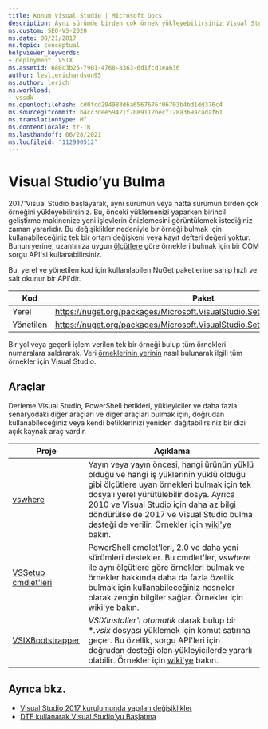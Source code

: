 ```yaml
---
title: Konum Visual Studio | Microsoft Docs
description: Aynı sürümde birden çok örnek yükleyebilirsiniz Visual Studio. Com sorgu API'sini kullanarak istediğiniz örneği bulma hakkında bilgi edinin.
ms.custom: SEO-VS-2020
ms.date: 08/21/2017
ms.topic: conceptual
helpviewer_keywords:
- deployment, VSIX
ms.assetid: 680c3b25-7901-4768-8363-6d1fcd1ea636
author: leslierichardson95
ms.author: lerich
ms.workload:
- vssdk
ms.openlocfilehash: cd0fcd294983d6a6567676f06703b4bd1dd376c4
ms.sourcegitcommit: b4cc3dee59421f7089112becf128a369acadaf61
ms.translationtype: MT
ms.contentlocale: tr-TR
ms.lasthandoff: 06/28/2021
ms.locfileid: "112990512"
---
```

# <a name="locate-visual-studio"></a>Visual Studio’yu Bulma

2017'Visual Studio başlayarak, aynı sürümün veya hatta sürümün birden çok örneğini yükleyebilirsiniz. Bu, önceki yüklemenizi yaparken birincil geliştirme makinenize yeni işlevlerin önizlemesini görüntülemek istediğiniz zaman yararlıdır. Bu değişiklikler nedeniyle bir örneği bulmak için kullanabileceğiniz tek bir ortam değişkeni veya kayıt defteri değeri yoktur. Bunun yerine, uzantınıza uygun [ölçütlere](/dotnet/api/microsoft.visualstudio.setup.configuration) göre örnekleri bulmak için bir COM sorgu API'si kullanabilirsiniz.

Bu, yerel ve yönetilen kod için kullanılabilen NuGet paketlerine sahip hızlı ve salt okunur bir API'dir.

| Kod | Paket |
| ---- | --- |
| Yerel | https://nuget.org/packages/Microsoft.VisualStudio.Setup.Configuration.Native |
| Yönetilen | https://nuget.org/packages/Microsoft.VisualStudio.Setup.Configuration.Interop |

Bir yol veya geçerli işlem verilen tek bir örneği bulup tüm örnekleri numaralara saldırarak. Veri [örneklerinin yerinin](https://github.com/Microsoft/vs-setup-samples) nasıl bulunarak ilgili tüm örnekler için Visual Studio.

## <a name="tools"></a>Araçlar

Derleme Visual Studio, PowerShell betikleri, yükleyiciler ve daha fazla senaryodaki diğer araçları ve diğer araçları bulmak için, doğrudan kullanabileceğiniz veya kendi betiklerinizi yeniden dağıtabilirsiniz bir dizi açık kaynak araç vardır.

| Proje | Açıklama |
| ------- | ----------- |
| [vswhere](https://github.com/Microsoft/vswhere) | Yayın veya yayın öncesi, hangi ürünün yüklü olduğu ve hangi iş yüklerinin yüklü olduğu gibi ölçütlere uyan örnekleri bulmak için tek dosyalı yerel yürütülebilir dosya. Ayrıca 2010 ve Visual Studio için daha az bilgi döndürülse de 2017 ve Visual Studio bulma desteği de verilir. Örnekler için [wiki'ye](https://github.com/Microsoft/vswhere/wiki) bakın. |
| [VSSetup cmdlet'leri](https://github.com/Microsoft/vssetup.powershell) | PowerShell cmdlet'leri, 2.0 ve daha yeni sürümleri destekler. Bu cmdlet'ler, _vswhere_ ile aynı ölçütlere göre örnekleri bulmak ve örnekler hakkında daha da fazla özellik bulmak için kullanabileceğiniz nesneler olarak zengin bilgiler sağlar. Örnekler için [wiki'ye](https://github.com/Microsoft/vssetup.powershell/wiki) bakın. |
| [VSIXBootstrapper](https://github.com/Microsoft/vsixbootstrapper) | _VSIXInstaller'ı otomatik_ olarak bulup bir **.vsix* dosyası yüklemek için komut satırına geçer. Bu özellik, sorgu API'leri için doğrudan desteği olan yükleyicilerde yararlı olabilir. Örnekler için [wiki'ye](https://github.com/Microsoft/vsixbootstrapper/wiki) bakın. |

## <a name="see-also"></a>Ayrıca bkz.

* [Visual Studio 2017 kurulumunda yapılan değişiklikler](https://devblogs.microsoft.com/setup/changes-to-visual-studio-15-setup/)
* [DTE kullanarak Visual Studio’yu Başlatma](launch-visual-studio-dte.md)
